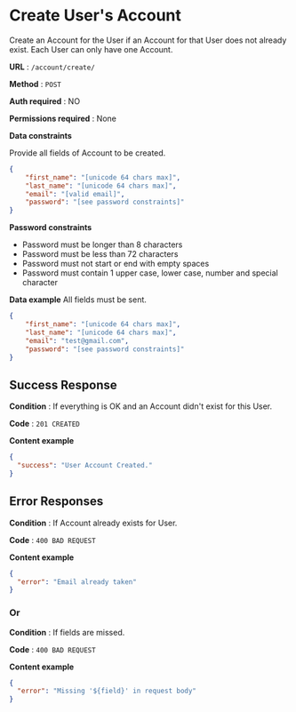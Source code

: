 # Create User's Account

Create an Account for the User if an Account for that User does
not already exist. Each User can only have one Account.

**URL** : `/account/create/`

**Method** : `POST`

**Auth required** : NO

**Permissions required** : None

**Data constraints**

Provide all fields of Account to be created.

```json
{
    "first_name": "[unicode 64 chars max]",
    "last_name": "[unicode 64 chars max]",
    "email": "[valid email]",
    "password": "[see password constraints]"
}
```

**Password constraints**
* Password must be longer than 8 characters
* Password must be less than 72 characters
* Password must not start or end with empty spaces
* Password must contain 1 upper case, lower case, number and special character

**Data example** All fields must be sent.

```json
{
    "first_name": "[unicode 64 chars max]",
    "last_name": "[unicode 64 chars max]",
    "email": "test@gmail.com",
    "password": "[see password constraints]"
}
```

## Success Response

**Condition** : If everything is OK and an Account didn't exist for this User.

**Code** : `201 CREATED`

**Content example**

```json
{
  "success": "User Account Created."
}
```

## Error Responses

**Condition** : If Account already exists for User.

**Code** : `400 BAD REQUEST`

**Content example**

```json
{
  "error": "Email already taken"
}
```

### Or

**Condition** : If fields are missed.

**Code** : `400 BAD REQUEST`

**Content example**

```json
{
  "error": "Missing '${field}' in request body"
}
```
